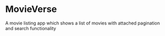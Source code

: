 # MovieVerse
A movie listing app which shows a list of movies with attached pagination and search functionality

